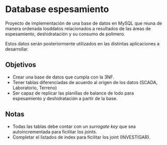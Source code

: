 # Database espesamiento

Proyecto de implementación de una base de datos en MySQL que reuna de manera ordenada losddatos relacionados a resultados de las áreas de espesamiento, deshidratación y su consumo de polímero.


Estos datos serán posteriormente utilizados en las distintas aplicaciones a desarrollar.

## Objetivos

- Crear una base de datos que cumpla con la 3NF.
- Tener tablas diferenciadas de acuerdo al origen de los datos (SCADA, Laboratorio, Terreno)
- Ser capaz de replicar las planillas de balance de lodo para espesamiento y deshidratación a partir de la base.

## Notas

- Todas las tablas debe contar con un *surrogate key* que sea autoincrementada para ficilitar los joints.
- Completar el listados de index para ficilitar los joint (INVESTIGAR).


